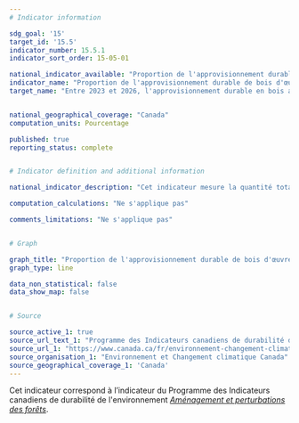 ```yaml
---
# Indicator information

sdg_goal: '15'
target_id: '15.5'
indicator_number: 15.5.1
indicator_sort_order: 15-05-01

national_indicator_available: "Proportion de l'approvisionnement durable de bois d'œuvre récolté"
indicator_name: "Proportion de l'approvisionnement durable de bois d'œuvre récolté"
target_name: "Entre 2023 et 2026, l'approvisionnement durable en bois au Canada excède la récolte de bois d'œuvre annuelle"


national_geographical_coverage: "Canada" 
computation_units: Pourcentage

published: true
reporting_status: complete


# Indicator definition and additional information

national_indicator_description: "Cet indicateur mesure la quantité totale de bois récolté annuellement en pourcentage de l'approvisionnement durable en bois. Pour que les forêts puissent continuer à fournir du bois, les récoltes doivent rester dans des limites durables. L’approvisionnement durable en bois est défini comme le volume de bois potentiel qui est récolté de façon durable tel que déterminé par une analyse complexe des considérations écologiques, économiques et sociales. <em>Environnement et Changement climatique Canada (ECCC)</em>" 

computation_calculations: "Ne s'applique pas"

comments_limitations: "Ne s'applique pas"


# Graph

graph_title: "Proportion de l'approvisionnement durable de bois d'œuvre récolté"
graph_type: line

data_non_statistical: false
data_show_map: false


# Source

source_active_1: true
source_url_text_1: "Programme des Indicateurs canadiens de durabilité de l’environnement, Aménagement et perturbations des forêts"
source_url_1: "https://www.canada.ca/fr/environnement-changement-climatique/services/indicateurs-environnementaux/amenagement-perturbations-forets.html"
source_organisation_1: "Environnement et Changement climatique Canada"
source_geographical_coverage_1: 'Canada'
---
```

Cet indicateur correspond à l’indicateur du Programme des Indicateurs canadiens de durabilité de l'environnement <a href="https://www.canada.ca/fr/environnement-changement-climatique/services/indicateurs-environnementaux/amenagement-perturbations-forets.html"> <em>Aménagement et perturbations des forêts</em></a>.